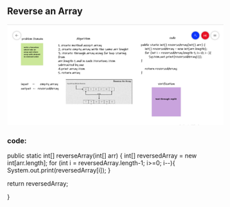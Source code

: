 ## Reverse an Array 
![reverse-array](code1.PNG)

### code:

public static int[] reverseArray(int[] arr) {
    int[] reversedArray = new int[arr.length];
    for (int i = reversedArray.length-1; i>=0; i--){
        System.out.print(reversedArray[i]);
}

 return reversedArray;
 
}
